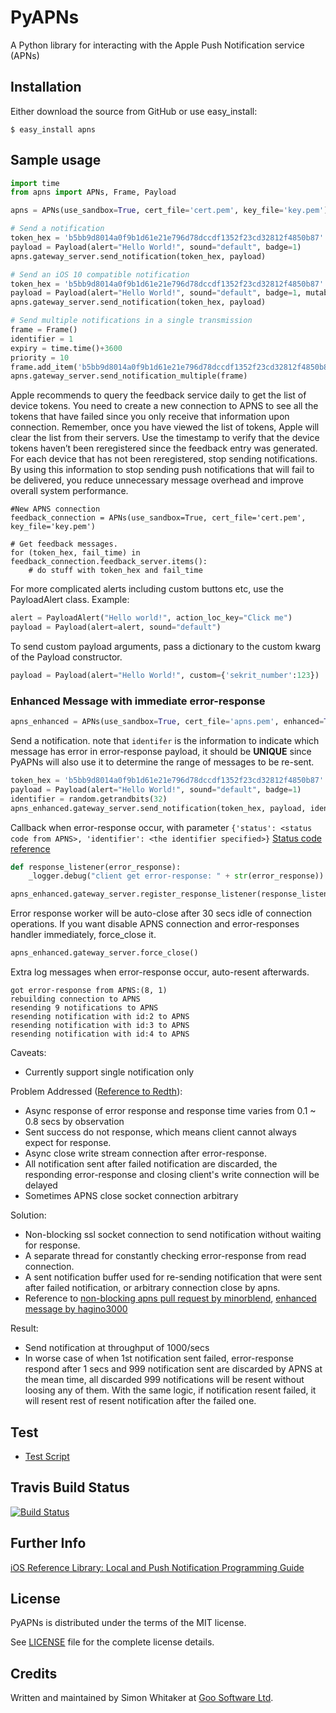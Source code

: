 # PyAPNs 

A Python library for interacting with the Apple Push Notification service 
(APNs)

## Installation

Either download the source from GitHub or use easy_install:

    $ easy_install apns

## Sample usage

```python
import time
from apns import APNs, Frame, Payload

apns = APNs(use_sandbox=True, cert_file='cert.pem', key_file='key.pem')

# Send a notification
token_hex = 'b5bb9d8014a0f9b1d61e21e796d78dccdf1352f23cd32812f4850b87'
payload = Payload(alert="Hello World!", sound="default", badge=1)
apns.gateway_server.send_notification(token_hex, payload)

# Send an iOS 10 compatible notification
token_hex = 'b5bb9d8014a0f9b1d61e21e796d78dccdf1352f23cd32812f4850b87'
payload = Payload(alert="Hello World!", sound="default", badge=1, mutable_content=True)
apns.gateway_server.send_notification(token_hex, payload)

# Send multiple notifications in a single transmission
frame = Frame()
identifier = 1
expiry = time.time()+3600
priority = 10
frame.add_item('b5bb9d8014a0f9b1d61e21e796d78dccdf1352f23cd32812f4850b87', payload, identifier, expiry, priority)
apns.gateway_server.send_notification_multiple(frame)
```

Apple recommends to query the feedback service daily to get the list of device tokens. You need to create a new connection to APNS to see all the tokens that have failed since you only receive that information upon connection. Remember, once you have viewed the list of tokens, Apple will clear the list from their servers. Use the timestamp to verify that the device tokens haven’t been reregistered since the feedback entry was generated. For each device that has not been reregistered, stop sending notifications. By using this information to stop sending push notifications that will fail to be delivered, you reduce unnecessary message overhead and improve overall system performance.

```
#New APNS connection
feedback_connection = APNs(use_sandbox=True, cert_file='cert.pem', key_file='key.pem')

# Get feedback messages.
for (token_hex, fail_time) in feedback_connection.feedback_server.items():
    # do stuff with token_hex and fail_time
```


For more complicated alerts including custom buttons etc, use the PayloadAlert 
class. Example:

```python
alert = PayloadAlert("Hello world!", action_loc_key="Click me")
payload = Payload(alert=alert, sound="default")
```

To send custom payload arguments, pass a dictionary to the custom kwarg
of the Payload constructor.

```python
payload = Payload(alert="Hello World!", custom={'sekrit_number':123})
```

### Enhanced Message with immediate error-response
```python
apns_enhanced = APNs(use_sandbox=True, cert_file='apns.pem', enhanced=True)
```

Send a notification. note that `identifer` is the information to indicate which message has error in error-response payload, it should be **UNIQUE** since PyAPNs will also use it to determine the range of messages to be re-sent.
```python
token_hex = 'b5bb9d8014a0f9b1d61e21e796d78dccdf1352f23cd32812f4850b87'
payload = Payload(alert="Hello World!", sound="default", badge=1)
identifier = random.getrandbits(32)
apns_enhanced.gateway_server.send_notification(token_hex, payload, identifier=identifier)
```

Callback when error-response occur, with parameter `{'status': <status code from APNS>, 'identifier': <the identifier specified>}`
[Status code reference](https://developer.apple.com/library/ios/documentation/NetworkingInternet/Conceptual/RemoteNotificationsPG/Chapters/CommunicatingWIthAPS.html#//apple_ref/doc/uid/TP40008194-CH101-SW4)
```python
def response_listener(error_response):
    _logger.debug("client get error-response: " + str(error_response))

apns_enhanced.gateway_server.register_response_listener(response_listener)
```

Error response worker will be auto-close after 30 secs idle of connection operations.
If you want disable APNS connection and error-responses handler immediately, force_close it.
```python
apns_enhanced.gateway_server.force_close()
```

Extra log messages when error-response occur, auto-resent afterwards.

    got error-response from APNS:(8, 1)
    rebuilding connection to APNS
    resending 9 notifications to APNS
    resending notification with id:2 to APNS
    resending notification with id:3 to APNS
    resending notification with id:4 to APNS

Caveats:

* Currently support single notification only

Problem Addressed ([Reference to Redth](http://redth.codes/the-problem-with-apples-push-notification-ser/)):

* Async response of error response and response time varies from 0.1 ~ 0.8 secs by observation
* Sent success do not response, which means client cannot always expect for response.
* Async close write stream connection after error-response.
* All notification sent after failed notification are discarded, the responding error-response and closing client's write connection will be delayed
* Sometimes APNS close socket connection arbitrary

Solution:

* Non-blocking ssl socket connection to send notification without waiting for response.
* A separate thread for constantly checking error-response from read connection.
* A sent notification buffer used for re-sending notification that were sent after failed notification, or arbitrary connection close by apns.
* Reference to [non-blocking apns pull request by minorblend](https://github.com/djacobs/PyAPNs/pull/25), [enhanced message by hagino3000](https://github.com/voyagegroup/apns-proxy-server/blob/065775f87dbf25f6b06f24edc73dc5de4481ad36/apns_proxy_server/worker.py#l164-209)

Result:

* Send notification at throughput of 1000/secs
* In worse case of when 1st notification sent failed, error-response respond after 1 secs and 999 notification sent are discarded by APNS at the mean time, all discarded 999 notifications will be resent without loosing any of them. With the same logic, if notification resent failed, it will resent rest of resent notification after the failed one.

## Test ##
* [Test Script](https://gist.github.com/jimhorng/594401f68ce48282ced5)

## Travis Build Status

[![Build Status](https://secure.travis-ci.org/djacobs/PyAPNs.png?branch=master)](http://travis-ci.org/djacobs/PyAPNs)

## Further Info

[iOS Reference Library: Local and Push Notification Programming Guide][a1]

## License

PyAPNs is distributed under the terms of the MIT license.

See [LICENSE](LICENSE) file for the complete license details.

## Credits

Written and maintained by Simon Whitaker at [Goo Software Ltd][goo].

[a1]:http://developer.apple.com/iphone/library/documentation/NetworkingInternet/Conceptual/RemoteNotificationsPG/Introduction/Introduction.html#//apple_ref/doc/uid/TP40008194-CH1-SW1
[goo]:http://www.goosoftware.co.uk/
